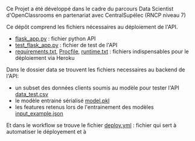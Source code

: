 Ce Projet  a été développé dans le cadre du parcours Data Scientist d'OpenClassrooms en partenariat avec CentralSupélec (RNCP niveau 7)

Ce dépôt comprend les fichiers nécessaires au déploiement de l'API.

- [flask_app.py](flask_app.py) : fichier python API
- [test_flask_app.py](test_flask_app.py) : fichier de test de l'API
- [requirements.txt](requirements.txt), [Procfile](Procfile), [runtime.txt](runtime.txt) : fichiers indispensables pour le déploiement via Heroku

Dans le dossier data se trouvent les fichiers necessaires au backend de l'API:

- un subset des données clients soumis au modèle pour tester l'API [data_test.csv](data/data_test.csv.zip)
- le modèle entrainé sérialisé [model.pkl](data/model.pkl)
- les features retenus lors de l'entrainement des modèles [input_example.json](data/input_example.json)

Et dans le workflow se trouve le fichier [deploy.yml](.github/workflows/deploy.yml) : fichier qui sert à automatiser le déployement et à 
